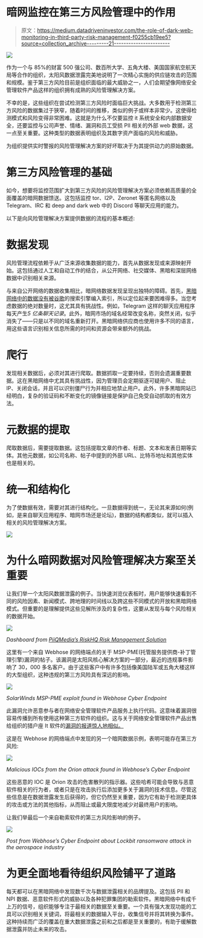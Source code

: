# 暗网监控在第三方风险管理中的作用

> 原文：<https://medium.datadriveninvestor.com/the-role-of-dark-web-monitoring-in-third-party-risk-management-f0255cb19ee5?source=collection_archive---------21----------------------->

![](img/1879e72f8c60d9ccd875197b25bc11bb.png)

作为一个与 85%的财富 500 强公司、数百所大学、五角大楼、美国国家航空航天局等合作的组织，太阳风数据泄露完美地说明了一次精心实施的供应链攻击的范围和规模。鉴于第三方风险目前是组织面临的最大威胁之一，人们会期望像网络安全管理软件产品这样的组织拥有成熟的风险管理解决方案。

不幸的是，这些组织在尝试检测第三方风险时面临巨大挑战。大多数用于检测第三方风险的数据集过于狭窄，随着时间的推移，类似的例子或样本非常少。这使得检测模式和风险变得非常困难。这就是为什么不仅要监控 it 系统安全和内部数据安全，还要监控与公司声誉、情绪、漏洞和员工受损 PII 相关的外部 web 数据，这一点至关重要。这种类型的数据表明组织及其数字资产面临的风险和威胁。

为组织提供实时警报的风险管理解决方案的好坏取决于为其提供动力的原始数据。

# 第三方风险管理的基础

如今，想要将监控范围扩大到第三方风险的风险管理解决方案必须依赖高质量的全面覆盖的暗网数据馈送。这包括监控 tor、I2P、Zeronet 等匿名网络以及 Telegram、IRC 和 deep and dark web 中的 Discord 等聊天应用的能力。

以下是向风险管理解决方案提供数据的流程的基本概述:

# 数据发现

风险管理流程依赖于从广泛来源收集数据的能力，首先从数据发现或来源映射开始。这包括通过人工和自动工作的结合，从公开网络、社交媒体、黑暗和深层网络数据中识别相关来源。

与来自公开网络的数据收集相比，暗网络数据发现呈现出独特的障碍。首先，[黑暗网络中的数据没有被谷歌](https://webhose.io/blog/dark-web/what-is-tor-search-engine/)的搜索引擎编入索引，所以定位起来要困难得多。当您考虑数据的绝对数量时，这尤其具有挑战性。例如，Telegram 这样的聊天应用程序每天产生*5 亿条聊天记录*。此外，暗网市场的域名经常改变名称，突然关闭，似乎消失了——只是以不同的域名重新打开。黑暗网络供应商也使用许多不同的语言，用这些语言识别相关信息所需的时间和资源会带来额外的挑战。

# 爬行

发现相关数据后，必须对其进行爬取。数据抓取一定要持续，否则会遗漏重要数据。这在黑暗网络中尤其具有挑战性，因为管理员会定期驱逐可疑用户、阻止 IP、关闭会话，并且可以识别僵尸行为并相应地禁止用户。此外，许多黑暗网站已经明白，复杂的验证码和不断变化的镜像链接是保护自己免受自动抓取的有效方法。

# 元数据的提取

爬取数据后，需要提取数据。这包括提取文章的作者、标题、文本和发表日期等实体。其他元数据，如公司名称、帖子中提到的外部 URL、比特币地址和其他实体也是相关的。

# 统一和结构化

为了使数据有效，需要对其进行结构化。一旦数据得到统一，无论其来源如何(例如，是来自聊天应用程序、暗网市场还是论坛)，数据的结构都类似，就可以插入相关的风险管理解决方案。

![](img/41e23c3ce79b6af8ad9740e87f1c0657.png)

# 为什么暗网数据对风险管理解决方案至关重要

让我们举一个太阳风数据泄露的例子。当快速浏览仪表板时，用户能够快速看到不同的风险因素、新闻模式、跨地理的时间线以及跨这些不同模式的开放和黑暗网络模式。但重要的是理解提供这些见解所涉及的复杂性，这要从发现与每个风险相关的数据开始。

![](img/ea9675a93396cb47c346d51f4adb7396.png)

*Dashboard from* [*PiiQMedia’s RiskHQ Risk Management Solution*](https://www.piiqmedia.com/products/pq-risk-hq)

这里有一个来自 Webhose 的网络端点的关于 MSP-PME(托管服务提供商-补丁管理引擎)漏洞的帖子。该漏洞是太阳风核心解决方案的一部分，最近的违规事件影响了 30，000 多名客户。由于这些客户中有许多包括像美国陆军或五角大楼这样的大型组织，这种违规的第三方风险具有深远的影响。

![](img/626ce4ee5667b3ab4a301e001761da64.png)

*SolarWinds MSP-PME exploit found in Webhose Cyber Endpoint*

此漏洞允许恶意参与者在网络安全管理软件产品服务上执行代码。这意味着漏洞很容易传播到所有使用这种第三方软件的组织。这与关于网络安全管理软件产品出售给组织的猎户座 It 软件的[漏洞的报道惊人地相似。](https://www.solarwinds.com/securityadvisory)

这是在 Webhose 的网络端点中发现的另一个暗网数据示例，表明可能存在第三方风险:

![](img/00e561e25b99249cf9967bfb3055cfca.png)

*Malicious IOCs from the Orion attack found in Webhose’s Cyber Endpoint*

这些恶意的 IOC 是 Orion 攻击的危害散列的指示器。这些哈希可能会导致与恶意软件相关的行为者，或者只是在攻击执行后添加更多关于漏洞的技术信息。尽管这些信息是在数据泄露发生后获得的，但它仍然至关重要，因为它有助于检测更具体的攻击或方法的其他指标，从而阻止或最大限度地减少对最终用户的影响。

让我们举最后一个来自勒索软件的第三方风险影响的例子。

![](img/80c5c82dbd5040d54e701b547008029e.png)

*Post from Webhose’s Cyber Endpoint about Lockbit ransomware attack in the aerospace industry*

# 为更全面地看待组织风险铺平了道路

每天都可以在黑暗网络中发现数千次与数据泄露相关的品牌提及。这包括 PII 和 NPI 数据、恶意软件形式的威胁以及各种犯罪集团的勒索软件。黑暗网络中有成千上万的信号，组织能够专注于最相关的数据至关重要。一个具有强大发现功能的工具可以识别相关关键词，将最相关的数据输入平台，收集信号并将其转换为事件。这种持续而广泛的覆盖在重大数据泄露之前和之后都是至关重要的，有助于缓解数据泄露并防止未来的攻击。